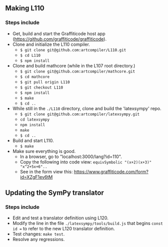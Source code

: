 ## Making L110

### Steps include

* Get, build and start the Graffiticode host app (https://github.com/graffiticode/graffiticode).
* Clone and initialize the L110 compiler.
  * `$ git clone git@github.com:artcompiler/L110.git`
  * `$ cd L110`
  * `$ npm install`
* Clone and build mathcore (while in the L107 root directory.)
  * `$ git clone git@github.com:artcompiler/mathcore.git`
  * `$ cd mathcore`
  * `$ git pull origin L110`
  * `$ git checkout L110`
  * `$ npm install`
  * `$ make`
  * `$ cd ..`
* While still in the `./L110` directory, clone and build the 'latexsympy' repo.
  * `$ git clone git@github.com:artcompiler/latexsympy.git`
  * `cd latexsympy`
  * `npm install`
  * `make`
  * `$ cd ..`
* Build and start L110.
  * `$ make`
* Make sure everything is good.
  * In a browser, go to "localhost:3000/lang?id=110".
  * Copy the following into code view: `equivSymbolic "(x+2)(x+3)" "x^2+5x+6"..`
  * See in the form view this: https://www.graffiticode.com/form?id=XZgF1ev6tM

## Updating the SymPy translator

### Steps include

* Edit and test a translator definition using L120.
* Modify the line in the file `./latexsympy/tools/build.js` that begins `const id =` to refer to the new L120 translator definition.
* Test changes: `make test`.
* Resolve any regressions.
